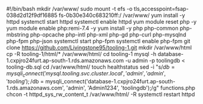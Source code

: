 #!/bin/bash
mkdir /var/www/
sudo mount -t efs -o tls,accesspoint=fsap-038d2d12f9df16885 fs-0b30e340c683210ff:/ /var/www/
yum install -y httpd 
systemctl start httpd
systemctl enable httpd
yum module reset php -y
yum module enable php:remi-7.4 -y
yum install -y php php-common php-mbstring php-opcache php-intl php-xml php-gd php-curl php-mysqlnd php-fpm php-json
systemctl start php-fpm
systemctl enable php-fpm
git clone https://github.com/Livingstone95/tooling-1.git
mkdir /var/www/html
cp -R tooling-1/html/*  /var/www/html/
cd tooling-1
mysql -h database-1.cxpjro24furt.ap-south-1.rds.amazonaws.com -u admin -p toolingdb < tooling-db.sql
cd /var/www/html/
touch healthstatus
sed -i "s/$db = mysqli_connect('mysql.tooling.svc.cluster.local', 'admin', 'admin', 'tooling');/$db = mysqli_connect('database-1.cxpjro24furt.ap-south-1.rds.amazonaws.com', 'admin', 'Admin1234', 'toolingdb');/g" functions.php
chcon -t httpd_sys_rw_content_t /var/www/html/ -R
systemctl restart httpd







